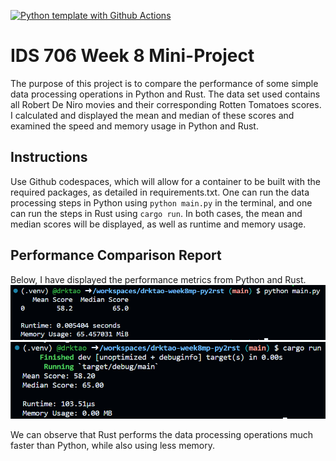 [![Python template with Github Actions](https://github.com/nogibjj/drktao-week8mp-py2rst/actions/workflows/main.yml/badge.svg)](https://github.com/nogibjj/drktao-week8mp-py2rst/actions/workflows/main.yml)

# IDS 706 Week 8 Mini-Project
The purpose of this project is to compare the performance of some simple data processing operations in Python and Rust. The data set used contains all Robert De Niro movies and their corresponding Rotten Tomatoes scores. I calculated and displayed the mean and median of these scores and examined the speed and memory usage in Python and Rust. 

## Instructions
Use Github codespaces, which will allow for a container to be built with the required packages, as detailed in requirements.txt. One can run the data processing steps in Python using `python main.py` in the terminal, and one can run the steps in Rust using `cargo run`. In both cases, the mean and median scores will be displayed, as well as runtime and memory usage.

## Performance Comparison Report
Below, I have displayed the performance metrics from Python and Rust.
![Alt text](python_performance.png)
![Alt text](rust_performance.png)

We can observe that Rust performs the data processing operations much faster than Python, while also using less memory.
